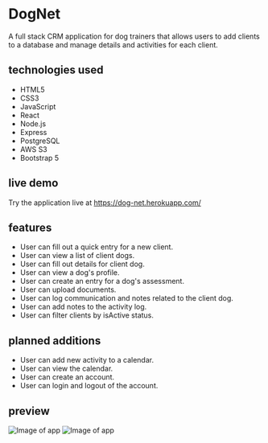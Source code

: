 # DogNet

A full stack CRM application for dog trainers that allows users to add clients to a database and manage details and activities for each client.

## technologies used
* HTML5
* CSS3
* JavaScript
* React
* Node.js
* Express
* PostgreSQL
* AWS S3
* Bootstrap 5

## live demo

Try the application live at https://dog-net.herokuapp.com/

## features
* User can fill out a quick entry for a new client.
* User can view a list of client dogs.
* User can fill out details for client dog.
* User can view a dog's profile.
* User can create an entry for a dog's assessment.
* User can upload documents.
* User can log communication and notes related to the client dog.
* User can add notes to the activity log.
* User can filter clients by isActive status.


## planned additions
* User can add new activity to a calendar.
* User can view the calendar.
* User can create an account.
* User can login and logout of the account.

## preview

![Image of app](https://dogtrainercrm-profilepictures.s3.us-east-2.amazonaws.com/screenshots/DogNet_screen_web.png)
![Image of app](https://dogtrainercrm-profilepictures.s3.us-east-2.amazonaws.com/screenshots/DogNet-screen_mobile.png)

